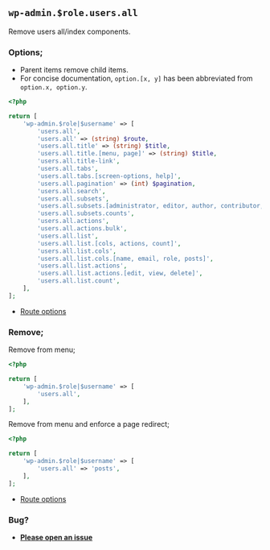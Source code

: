 ## `wp-admin.$role.users.all`

Remove users all/index components.

### Options;

- Parent items remove child items.
- For concise documentation, `option.[x, y]` has been abbreviated from `option.x, option.y`.

```php
<?php

return [
    'wp-admin.$role|$username' => [
        'users.all',
        'users.all' => (string) $route,
        'users.all.title' => (string) $title,
        'users.all.title.[menu, page]' => (string) $title,
        'users.all.title-link',
        'users.all.tabs',
        'users.all.tabs.[screen-options, help]',
        'users.all.pagination' => (int) $pagination,
        'users.all.search',
        'users.all.subsets',
        'users.all.subsets.[administrator, editor, author, contributor, subscriber]',
        'users.all.subsets.counts',
        'users.all.actions',
        'users.all.actions.bulk',
        'users.all.list',
        'users.all.list.[cols, actions, count]',
        'users.all.list.cols',
        'users.all.list.cols.[name, email, role, posts]',
        'users.all.list.actions',
        'users.all.list.actions.[edit, view, delete]',
        'users.all.list.count',
    ],
];
```

- [Route options](../route-options.md)

### Remove;

Remove from menu;

```php
<?php

return [
    'wp-admin.$role|$username' => [
        'users.all',
    ],
];
```

Remove from menu and enforce a page redirect;

```php
<?php

return [
    'wp-admin.$role|$username' => [
        'users.all' => 'posts',
    ],
];
```

- [Route options](../route-options.md)

### Bug?

- **[Please open an issue](https://github.com/darrenjacoby/intervention/issues/new?title=[wp-admin.users.all]&labels=bug&assignees=darrenjacoby)**
